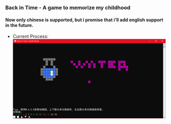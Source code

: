 ### Back in Time - A game to memorize my childhood
#### Now only chinese is supported, but i promise that i'll add english support in the future. 
- Current Process:    
![](Images/water.png)